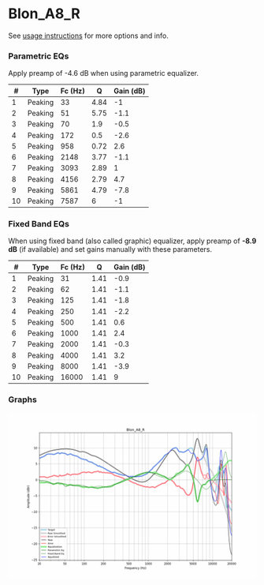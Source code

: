 # Blon_A8_R
See [usage instructions](https://github.com/jaakkopasanen/AutoEq#usage) for more options and info.

### Parametric EQs
Apply preamp of -4.6 dB when using parametric equalizer.

|   # | Type    |   Fc (Hz) |    Q |   Gain (dB) |
|-----|---------|-----------|------|-------------|
|   1 | Peaking |        33 | 4.84 |        -1   |
|   2 | Peaking |        51 | 5.75 |        -1.1 |
|   3 | Peaking |        70 | 1.9  |        -0.5 |
|   4 | Peaking |       172 | 0.5  |        -2.6 |
|   5 | Peaking |       958 | 0.72 |         2.6 |
|   6 | Peaking |      2148 | 3.77 |        -1.1 |
|   7 | Peaking |      3093 | 2.89 |         1   |
|   8 | Peaking |      4156 | 2.79 |         4.7 |
|   9 | Peaking |      5861 | 4.79 |        -7.8 |
|  10 | Peaking |      7587 | 6    |        -1   |

### Fixed Band EQs
When using fixed band (also called graphic) equalizer, apply preamp of **-8.9 dB** (if available) and set gains manually with these parameters.

|   # | Type    |   Fc (Hz) |    Q |   Gain (dB) |
|-----|---------|-----------|------|-------------|
|   1 | Peaking |        31 | 1.41 |        -0.9 |
|   2 | Peaking |        62 | 1.41 |        -1.1 |
|   3 | Peaking |       125 | 1.41 |        -1.8 |
|   4 | Peaking |       250 | 1.41 |        -2.2 |
|   5 | Peaking |       500 | 1.41 |         0.6 |
|   6 | Peaking |      1000 | 1.41 |         2.4 |
|   7 | Peaking |      2000 | 1.41 |        -0.3 |
|   8 | Peaking |      4000 | 1.41 |         3.2 |
|   9 | Peaking |      8000 | 1.41 |        -3.9 |
|  10 | Peaking |     16000 | 1.41 |         9   |

### Graphs
![](./Blon_A8_R.png)
